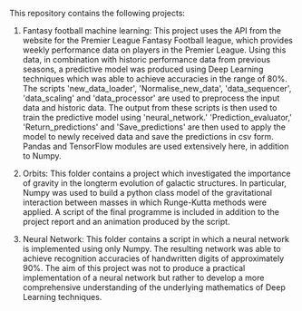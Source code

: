 This repository contains the following projects:

1) Fantasy football machine learning: 
This project uses the API from the website for the Premier League Fantasy Football league, which
provides weekly performance data on players in the Premier League. Using this data, in 
combination with historic performance data from previous seasons, a predictive model was produced
using Deep Learning techniques which was able to achieve accuracies in the range of 80%. The 
scripts 'new_data_loader', 'Normalise_new_data', 'data_sequencer', 'data_scaling' and 
'data_processor' are used to preprocess the input data and historic data. The output from these
 scripts is then used to train the predictive model using 'neural_network.' 'Prediction_evaluator,'
'Return_predictions' and 'Save_predictions' are then used to apply the model to newly received data
and save the predictions in csv form. Pandas and TensorFlow modules are used extensively here, in 
addition to Numpy.


2) Orbits:
This folder contains a project which investigated the importance of gravity in the longterm evolution
of galactic structures. In particular, Numpy was used to build a python class model of the gravitational
interaction between masses in which Runge-Kutta methods were applied. A script of the final programme is
included in addition to the project report and an animation produced by the script.

3) Neural Network:
This folder contains a script in which a neural network is implemented using only Numpy. The resulting
network was able to achieve recognition accuracies of handwritten digits of approximately 90%. The aim
of this project was not to produce a practical implementation of a neural network but rather to develop
a more comprehensive understanding of the underlying mathematics of Deep Learning techniques.
